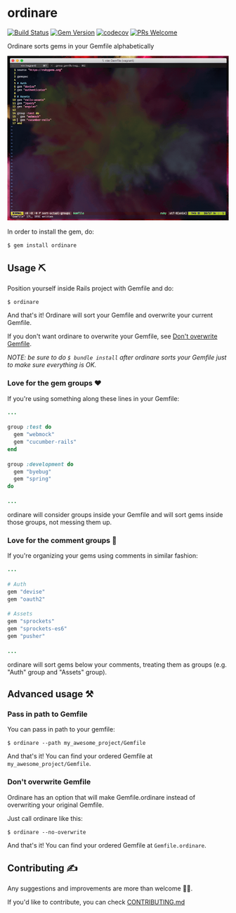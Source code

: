 # ordinare

[![Build Status](https://semaphoreci.com/api/v1/nikolalsvk/ordinare/branches/master/shields_badge.svg)](https://semaphoreci.com/nikolalsvk/ordinare)
[![Gem Version](https://badge.fury.io/rb/ordinare.svg)](https://badge.fury.io/rb/ordinare)
[![codecov](https://codecov.io/gh/nikolalsvk/ordinare/branch/master/graph/badge.svg)](https://codecov.io/gh/nikolalsvk/ordinare)
[![PRs Welcome](https://img.shields.io/badge/PRs-welcome-brightgreen.svg)](CONTRIBUTING.md#5-make-a-pull-request)

Ordinare sorts gems in your Gemfile alphabetically

![ordinare GIF](ordinare.gif)

In order to install the gem, do:

```
$ gem install ordinare
```

## Usage :pick:

Position yourself inside Rails project with Gemfile and do:

```
$ ordinare
```

And that's it!
Ordinare will sort your Gemfile and overwrite your current Gemfile.

If you don't want ordinare to overwrite your Gemfile, see [Don't overwrite Gemfile](#dont-overwrite-gemfile).

_NOTE: be sure to do `$ bundle install` after ordinare sorts your Gemfile just
to make sure everything is OK._

### Love for the gem groups :heart:

If you're using something along these lines in your Gemfile:
```ruby
...

group :test do
  gem "webmock"
  gem "cucumber-rails"
end

group :development do
  gem "byebug"
  gem "spring"
do

...
```
ordinare will consider groups inside your Gemfile and will sort
gems inside those groups, not messing them up.

### Love for the comment groups :green_heart:

If you're organizing your gems using comments in similar fashion:
```ruby
...

# Auth
gem "devise"
gem "oauth2"

# Assets
gem "sprockets"
gem "sprockets-es6"
gem "pusher"

...
```
ordinare will sort gems below your comments, treating them as groups
(e.g. "Auth" group and "Assets" group).

## Advanced usage :hammer_and_pick:

### Pass in path to Gemfile

You can pass in path to your gemfile:

```
$ ordinare --path my_awesome_project/Gemfile
```

And that's it!
You can find your ordered Gemfile at `my_awesome_project/Gemfile`.

### Don't overwrite Gemfile

Ordinare has an option that will make Gemfile.ordinare instead of overwriting
your original Gemfile.

Just call ordinare like this:

```
$ ordinare --no-overwrite
```

And that's it!
You can find your ordered Gemfile at `Gemfile.ordinare`.

## Contributing :writing_hand:

Any suggestions and improvements are more than welcome :bowing_man:.

If you'd like to contribute, you can check [CONTRIBUTING.md](CONTRIBUTING.md)
